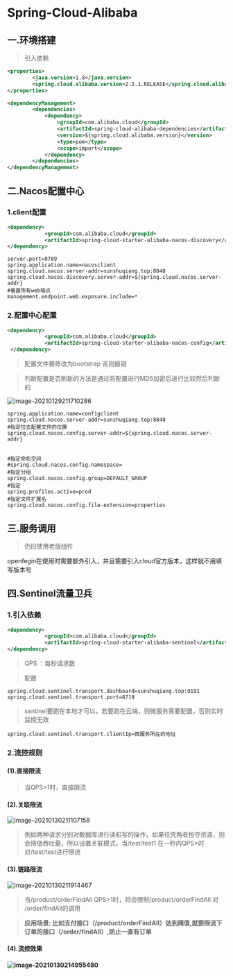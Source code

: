 # Spring-Cloud-Alibaba

## 一.环境搭建

> 引入依赖

```xml
<properties>
        <java.version>1.8</java.version>
        <spring.cloud.alibaba.version>2.2.1.RELEASE</spring.cloud.alibaba.version>
</properties>
```

```xml
<dependencyManagement>
        <dependencies>
            <dependency>
                <groupId>com.alibaba.cloud</groupId>
                <artifactId>spring-cloud-alibaba-dependencies</artifactId>
                <version>${spring.cloud.alibaba.version}</version>
                <type>pom</type>
                <scope>import</scope>
            </dependency>
        </dependencies>
</dependencyManagement>
```

## 二.Nacos配置中心

### 1.client配置

```xml
<dependency>
            <groupId>com.alibaba.cloud</groupId>
            <artifactId>spring-cloud-starter-alibaba-nacos-discovery</artifactId>
</dependency>
```



```properties
server.port=8789
spring.application.name=nacosclient
spring.cloud.nacos.server-addr=sunshuqiang.top:8848
spring.cloud.nacos.discovery.server-addr=${spring.cloud.nacos.server-addr}
#暴露所有web端点
management.endpoint.web.exposure.include=*
```

### 2.配置中心配置

```xml
<dependency>
            <groupId>com.alibaba.cloud</groupId>
            <artifactId>spring-cloud-starter-alibaba-nacos-config</artifactId>
 </dependency>
```

> 配置文件要修改为bootstrap 否则报错

> 判断配置是否刷新的方法是通过将配置进行MD5加密后进行比较然后判断的

![image-20210129211710286](https://typora1-1304288279.cos.ap-beijing.myqcloud.com/image-20210129211710286.png)

```properties
spring.application.name=configclient
spring.cloud.nacos.server-addr=sunshuqiang.top:8848
#指定拉去配置文件的位置
spring.cloud.nacos.config.server-addr=${spring.cloud.nacos.server-addr}


#指定命名空间
#spring.cloud.nacos.config.namespace=
#指定分组
spring.cloud.nacos.config.group=DEFAULT_GROUP
#指定
spring.profiles.active=prod
#指定文件扩展名
spring.cloud.nacos.config.file-extension=properties
```



## 三.服务调用

> 仍旧使用老版组件

openfegin在使用时需要额外引入，并且需要引入cloud官方版本，这样就不用填写版本号

## 四.Sentinel流量卫兵

### 1.引入依赖

```xml
<dependency>
            <groupId>com.alibaba.cloud</groupId>
            <artifactId>spring-cloud-starter-alibaba-sentinel</artifactId>
</dependency>
```

> QPS ：每秒请求数

> 配置

```properties
spring.cloud.sentinel.transport.dashboard=sunshuqiang.top:9191
spring.cloud.sentinel.transport.port=8719
```



> sentinel要跑在本地才可以，若要跑在云端，则微服务需要配置，否则实时监控无效

```properties
spring.cloud.sentinel.transport.clientIp=微服务所在的地址
```

### 2.流控规则

#### (1).直接限流

> 当QPS>1时，直接限流

#### (2).关联限流

![image-20210130211107158](https://typora1-1304288279.cos.ap-beijing.myqcloud.com/image-20210130211107158.png)

> 例如两种请求分别对数据库进行读和写的操作，如果任凭两者抢夺资源，则会降低吞吐量，所以设置关联模式，当/test/test1 在一秒内QPS>时  对/test/test进行限流

#### (3).链路限流

![image-20210130211914467](https://typora1-1304288279.cos.ap-beijing.myqcloud.com/image-20210130211914467.png)

> 当/product/orderFindAll QPS>1时，将会限制/product/orderFindAll 对 /order/findAll的调用

> **应用场景: 比如支付接口（/product/orderFindAll）达到阈值,就要限流下订单的接口（/order/findAll）,防止一直有订单**

#### (4).流控效果

#### ![image-20210130214955480](https://typora1-1304288279.cos.ap-beijing.myqcloud.com/image-20210130214955480.png)       